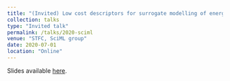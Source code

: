 ```yaml
---
title: "(Invited) Low cost descriptors for surrogate modelling of energy generation and storage"
collection: talks
type: "Invited talk"
permalink: /talks/2020-sciml
venue: "STFC, SciML group"
date: 2020-07-01
location: "Online"
---
```


Slides available [here](https://speakerdeck.com/dandavies99/low-cost-descriptors-for-surrogate-modelling-of-energy-generation-and-storage).
